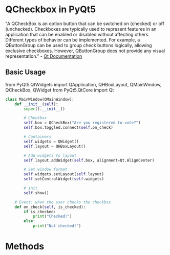 # QCheckbox in PyQt5
"A QCheckBox is an option button that can be switched on (checked) or off (unchecked). Checkboxes are typically used to represent features in an application that
can be enabled or disabled without affecting others. Different types of behavior can be implemented. For example, a QButtonGroup can be used to group check buttons logically, 
allowing exclusive checkboxes. However, QButtonGroup does not provide any visual representation." - [Qt Documentation](https://doc.qt.io/qt-5/qcheckbox.html)

## Basic Usage
from PyQt5.QtWidgets import QApplication, QHBoxLayout, QMainWindow, QCheckBox, QWidget
from PyQt5.QtCore import Qt

```Python
class MainWindow(QMainWindow):
    def __init__(self):
        super().__init__()

        # Checkbox
        self.box = QCheckBox("Are you registered to vote?")
        self.box.toggled.connect(self.on_check)

        # Containers 
        self.widgets = QWidget()
        self.layout = QHBoxLayout()

        # Add widgets to layout
        self.layout.addWidget(self.box, alignment=Qt.AlignCenter)

        # Set window format
        self.widgets.setLayout(self.layout)
        self.setCentralWidget(self.widgets)

        # init
        self.show()

    # Event: when the user checks the checkbox
    def on_check(self, is_checked):
        if is_checked:
            print("Checked!")
        else:
            print("Not checked!")
```

# Methods

## 

##

##

